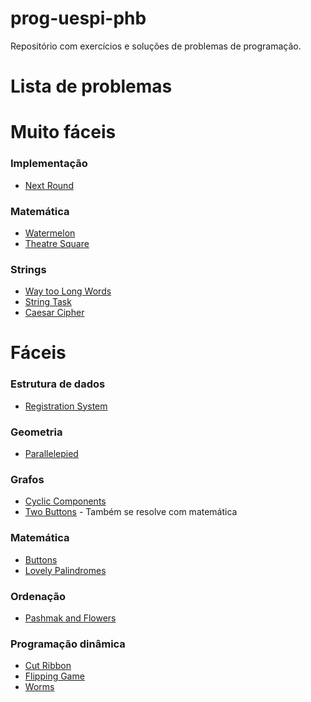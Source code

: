 # prog-uespi-phb
Repositório com exercícios e soluções de problemas de programação.

# Lista de problemas
# Muito fáceis
### Implementação
* [Next Round](http://codeforces.com/problemset/problem/158/A)

### Matemática
* [Watermelon](http://codeforces.com/problemset/problem/4/A)
* [Theatre Square](http://codeforces.com/problemset/problem/1/A)

### Strings
* [Way too Long Words](http://codeforces.com/problemset/problem/71/A)
* [String Task](http://codeforces.com/problemset/problem/118/A)
* [Caesar Cipher](https://www.hackerrank.com/challenges/caesar-cipher-1/problem)

# Fáceis
### Estrutura de dados
* [Registration System](http://codeforces.com/problemset/problem/4/C)

### Geometria
* [Parallelepied](http://codeforces.com/problemset/problem/224/A)

### Grafos
* [Cyclic Components](http://codeforces.com/problemset/problem/977/E)
* [Two Buttons](http://codeforces.com/problemset/problem/520/B) - Também se resolve com matemática

### Matemática
* [Buttons](http://codeforces.com/problemset/problem/268/B)
* [Lovely Palindromes](http://codeforces.com/problemset/problem/688/B)

### Ordenação
* [Pashmak and Flowers](http://codeforces.com/problemset/problem/459/B)

### Programação dinâmica
* [Cut Ribbon](http://codeforces.com/problemset/problem/189/A)
* [Flipping Game](http://codeforces.com/problemset/problem/327/A)
* [Worms](http://codeforces.com/problemset/problem/474/B)
